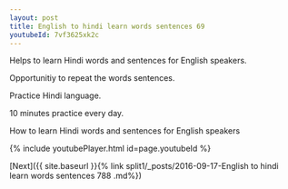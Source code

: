```yaml
---
layout: post
title: English to hindi learn words sentences 69 
youtubeId: 7vf3625xk2c
---
```

 
 
Helps to learn Hindi words and sentences for English speakers.

Opportunitiy to repeat the words sentences. 

Practice Hindi language. 
 
10 minutes practice every day. 
 
How to learn Hindi words and sentences for English speakers 
 
{% include youtubePlayer.html id=page.youtubeId %}
 
 
[Next]({{ site.baseurl }}{% link  split1/_posts/2016-09-17-English to hindi learn words sentences 788 .md%})
 
